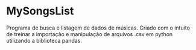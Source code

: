 # MySongsList
Programa de busca e listagem de dados de músicas.
Criado com o intuito de treinar a importação e manipulação de arquivos .csv em python utilizando a biblioteca pandas.